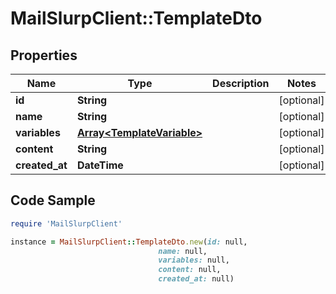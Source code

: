 # MailSlurpClient::TemplateDto

## Properties

Name | Type | Description | Notes
------------ | ------------- | ------------- | -------------
**id** | **String** |  | [optional] 
**name** | **String** |  | [optional] 
**variables** | [**Array&lt;TemplateVariable&gt;**](TemplateVariable) |  | [optional] 
**content** | **String** |  | [optional] 
**created_at** | **DateTime** |  | [optional] 

## Code Sample

```ruby
require 'MailSlurpClient'

instance = MailSlurpClient::TemplateDto.new(id: null,
                                 name: null,
                                 variables: null,
                                 content: null,
                                 created_at: null)
```


